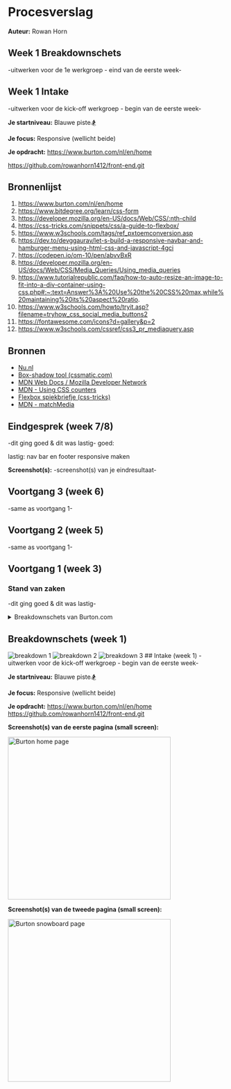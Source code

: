 # Procesverslag
**Auteur:** Rowan Horn

## Week 1 Breakdownschets
-uitwerken voor de 1e werkgroep - eind van de eerste week-

## Week 1 Intake
-uitwerken voor de kick-off werkgroep - begin van de eerste week-

**Je startniveau:** 
Blauwe piste🏂

**Je focus:** 
Responsive (wellicht beide)

**Je opdracht:** 
https://www.burton.com/nl/en/home

https://github.com/rowanhorn1412/front-end.git


## Bronnenlijst
1. https://www.burton.com/nl/en/home
2. https://www.bitdegree.org/learn/css-form
3. https://developer.mozilla.org/en-US/docs/Web/CSS/:nth-child
4. https://css-tricks.com/snippets/css/a-guide-to-flexbox/
5. https://www.w3schools.com/tags/ref_pxtoemconversion.asp
6. https://dev.to/devggaurav/let-s-build-a-responsive-navbar-and-hamburger-menu-using-html-css-and-javascript-4gci
7. https://codepen.io/om-10/pen/abvvBxR
8. https://developer.mozilla.org/en-US/docs/Web/CSS/Media_Queries/Using_media_queries
9. https://www.tutorialrepublic.com/faq/how-to-auto-resize-an-image-to-fit-into-a-div-container-using-css.php#:~:text=Answer%3A%20Use%20the%20CSS%20max,while%20maintaining%20its%20aspect%20ratio.
10. https://www.w3schools.com/howto/tryit.asp?filename=tryhow_css_social_media_buttons2
11. https://fontawesome.com/icons?d=gallery&p=2
12. https://www.w3schools.com/cssref/css3_pr_mediaquery.asp

## Bronnen

- [Nu.nl](https://www.nu.nl/)
- [Box-shadow tool (cssmatic.com)](https://www.cssmatic.com/box-shadow)
- [MDN Web Docs / Mozilla Developer Network](https://developer.mozilla.org/)
- [MDN - Using CSS counters](https://developer.mozilla.org/en-US/docs/Web/CSS/CSS_Lists_and_Counters/Using_CSS_counters)
- [Flexbox spiekbriefje (css-tricks)](https://css-tricks.com/snippets/css/a-guide-to-flexbox/)
- [MDN - matchMedia](https://developer.mozilla.org/en-US/docs/Web/API/Window/matchMedia)

## Eindgesprek (week 7/8)

-dit ging goed & dit was lastig-
goed:


lastig:
nav bar en footer responsive maken

**Screenshot(s):**
-screenshot(s) van je eindresultaat-



## Voortgang 3 (week 6)
-same as voortgang 1-



## Voortgang 2 (week 5)
-same as voortgang 1-



## Voortgang 1 (week 3)

### Stand van zaken
-dit ging goed & dit was lastig-


<details>
<summary> Breakdownschets van Burton.com  </summary>

<kbd>
<img src="images/breakdown1.png" width="375px" alt="Burton snowboard page"> 
</kbd>

</details>

## Breakdownschets (week 1)
<img src="images/breakdown1.jpeg"  alt="breakdown 1">
<img src="images/breakdown2.jpeg"  alt="breakdown 2">
<img src="images/breakdown3.jpeg"  alt="breakdown 3">
## Intake (week 1)
-uitwerken voor de kick-off werkgroep - begin van de eerste week-

**Je startniveau:** 
Blauwe piste🏂

**Je focus:** 
Responsive (wellicht beide)

**Je opdracht:** 
https://www.burton.com/nl/en/home
https://github.com/rowanhorn1412/front-end.git

**Screenshot(s) van de eerste pagina (small screen):**

<img src="images/screenshot1.png" width="375px" alt="Burton home page">

**Screenshot(s) van de tweede pagina (small screen):**

<img src="images/screenshot2.png" width="375px" alt="Burton snowboard page">
